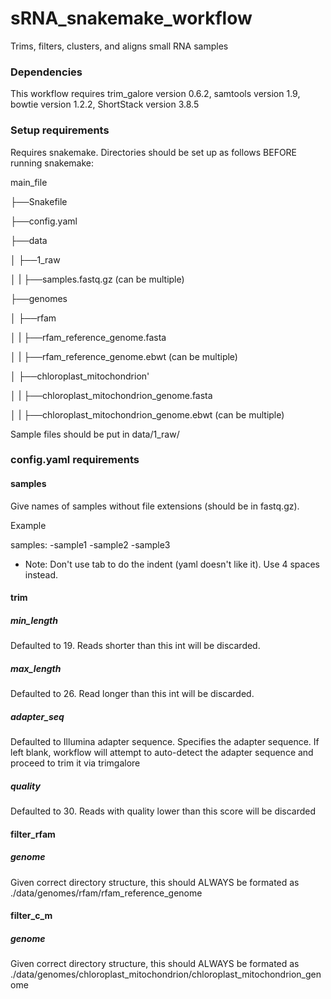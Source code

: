 # sRNA_snakemake_workflow

Trims, filters, clusters, and aligns small RNA samples

### Dependencies

This workflow requires trim_galore version 0.6.2, samtools version 1.9, bowtie version 1.2.2, ShortStack version 3.8.5

### Setup requirements

Requires snakemake. Directories should be set up as follows BEFORE running snakemake:

main_file

├──Snakefile

├──config.yaml

├──data

│      ├──1_raw

│    |     ├──samples.fastq.gz (can be multiple)

├──genomes

│   ├──rfam

│   |   ├──rfam_reference_genome.fasta

│   |  ├──rfam_reference_genome.ebwt (can be multiple)

│   ├──chloroplast_mitochondrion'

│   |   ├──chloroplast_mitochondrion_genome.fasta

│   |   ├──chloroplast_mitochondrion_genome.ebwt (can be multiple)

Sample files should be put in data/1_raw/

### config.yaml requirements

#### samples

Give names of samples without file extensions (should be in fastq.gz). 

Example

samples:
    -sample1
    -sample2
    -sample3
    
* Note: Don't use tab to do the indent (yaml doesn't like it). Use 4 spaces instead.

#### trim

##### min_length

Defaulted to 19. Reads shorter than this int will be discarded.

##### max_length

Defaulted to 26. Read longer than this int will be discarded.

##### adapter_seq

Defaulted to Illumina adapter sequence. Specifies the adapter sequence. If left blank, workflow will attempt to auto-detect the adapter sequence and proceed to trim it via trimgalore

##### quality

Defaulted to 30. Reads with quality lower than this score will be discarded


#### filter_rfam

##### genome

Given correct directory structure, this should ALWAYS be formated as ./data/genomes/rfam/rfam_reference_genome


#### filter_c_m

##### genome

Given correct directory structure, this should ALWAYS be formated as ./data/genomes/chloroplast_mitochondrion/chloroplast_mitochondrion_genome


